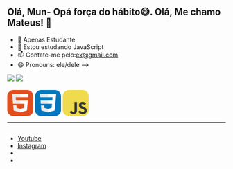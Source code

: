 ## Olá, Mun- Opá força do hábito😅. Olá, Me chamo Mateus!  👋

- 🔭 Apenas Estudante
- 🌱 Estou estudando JavaScript
- 📫 Contate-me pelo:ex@gmail.com
- 😄 Pronouns: ele/dele
-->
 <div>
   <a href="https://github.com/MateusRsz"></a>
   <img height="180em" src='https://github-readme-stats.vercel.app/api?username=MateusRsz&show_icons=true&theme=dracula&include_all_conmits=true&count_private=true'/>
   <img height="180em" src='https://github-readme-stats.vercel.app/api/top-langs/?username=MateusRsz&layout=compact&langs_count=16&theme=dracula'/>
 </div>
<div style="display: inline-block;"><br>
<img align="center" alt="HTML5" width="60px" src="https://raw.githubusercontent.com/tandpfun/skill-icons/65dea6c4eaca7da319e552c09f4cf5a9a8dab2c8/icons/HTML.svg">
<img align="center" alt="CSS3" width="60px" src="https://raw.githubusercontent.com/tandpfun/skill-icons/65dea6c4eaca7da319e552c09f4cf5a9a8dab2c8/icons/CSS.svg">
<img align="center" alt="JavaScript" width="60px" src="https://raw.githubusercontent.com/tandpfun/skill-icons/65dea6c4eaca7da319e552c09f4cf5a9a8dab2c8/icons/JavaScript.svg">
</div>
<hr>
 <div style="display: inline-block;">
   <ul>
     <li style="@import "><a href="https://www.youtube.com/@mateusrsz">Youtube</a>
     <li><a href="https://www.instagram.com/mateus_sem_aga/" >Instagram</a>
     <li><a href="" ></a>
     <li><a href="" ></a>
   </ul>
 </div>
 
